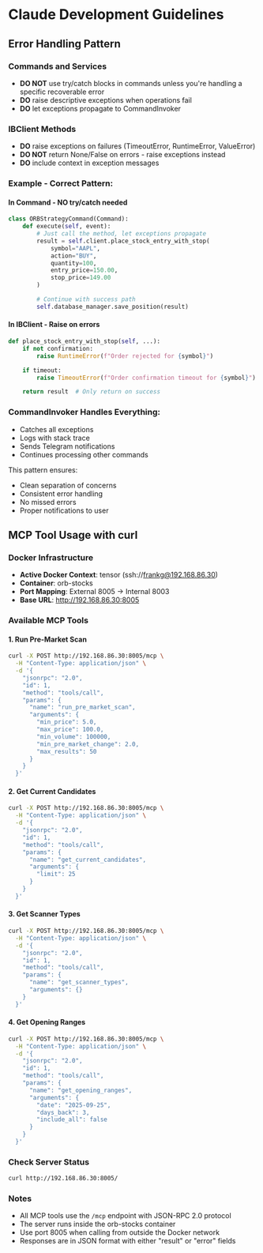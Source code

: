 # Claude Development Guidelines

## Error Handling Pattern

### Commands and Services
- **DO NOT** use try/catch blocks in commands unless you're handling a specific recoverable error
- **DO** raise descriptive exceptions when operations fail
- **DO** let exceptions propagate to CommandInvoker

### IBClient Methods
- **DO** raise exceptions on failures (TimeoutError, RuntimeError, ValueError)
- **DO NOT** return None/False on errors - raise exceptions instead
- **DO** include context in exception messages

### Example - Correct Pattern:

#### In Command - NO try/catch needed
```python
class ORBStrategyCommand(Command):
    def execute(self, event):
        # Just call the method, let exceptions propagate
        result = self.client.place_stock_entry_with_stop(
            symbol="AAPL",
            action="BUY",
            quantity=100,
            entry_price=150.00,
            stop_price=149.00
        )

        # Continue with success path
        self.database_manager.save_position(result)
```

#### In IBClient - Raise on errors
```python
def place_stock_entry_with_stop(self, ...):
    if not confirmation:
        raise RuntimeError(f"Order rejected for {symbol}")

    if timeout:
        raise TimeoutError(f"Order confirmation timeout for {symbol}")

    return result  # Only return on success
```

### CommandInvoker Handles Everything:
- Catches all exceptions
- Logs with stack trace
- Sends Telegram notifications
- Continues processing other commands

This pattern ensures:
- Clean separation of concerns
- Consistent error handling
- No missed errors
- Proper notifications to user

## MCP Tool Usage with curl

### Docker Infrastructure
- **Active Docker Context**: tensor (ssh://frankg@192.168.86.30)
- **Container**: orb-stocks
- **Port Mapping**: External 8005 → Internal 8003
- **Base URL**: http://192.168.86.30:8005

### Available MCP Tools

#### 1. Run Pre-Market Scan
```bash
curl -X POST http://192.168.86.30:8005/mcp \
  -H "Content-Type: application/json" \
  -d '{
    "jsonrpc": "2.0",
    "id": 1,
    "method": "tools/call",
    "params": {
      "name": "run_pre_market_scan",
      "arguments": {
        "min_price": 5.0,
        "max_price": 100.0,
        "min_volume": 100000,
        "min_pre_market_change": 2.0,
        "max_results": 50
      }
    }
  }'
```

#### 2. Get Current Candidates
```bash
curl -X POST http://192.168.86.30:8005/mcp \
  -H "Content-Type: application/json" \
  -d '{
    "jsonrpc": "2.0",
    "id": 1,
    "method": "tools/call",
    "params": {
      "name": "get_current_candidates",
      "arguments": {
        "limit": 25
      }
    }
  }'
```

#### 3. Get Scanner Types
```bash
curl -X POST http://192.168.86.30:8005/mcp \
  -H "Content-Type: application/json" \
  -d '{
    "jsonrpc": "2.0",
    "id": 1,
    "method": "tools/call",
    "params": {
      "name": "get_scanner_types",
      "arguments": {}
    }
  }'
```

#### 4. Get Opening Ranges
```bash
curl -X POST http://192.168.86.30:8005/mcp \
  -H "Content-Type: application/json" \
  -d '{
    "jsonrpc": "2.0",
    "id": 1,
    "method": "tools/call",
    "params": {
      "name": "get_opening_ranges",
      "arguments": {
        "date": "2025-09-25",
        "days_back": 3,
        "include_all": false
      }
    }
  }'
```

### Check Server Status
```bash
curl http://192.168.86.30:8005/
```

### Notes
- All MCP tools use the `/mcp` endpoint with JSON-RPC 2.0 protocol
- The server runs inside the orb-stocks container
- Use port 8005 when calling from outside the Docker network
- Responses are in JSON format with either "result" or "error" fields